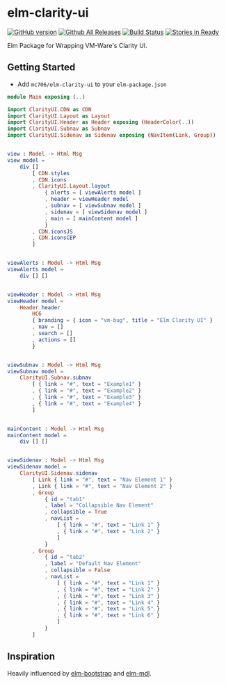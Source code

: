 # elm-clarity-ui
[![GitHub version](https://badge.fury.io/gh/mc706%2Felm-clarity-ui.svg)](https://badge.fury.io/gh/mc706%2Felm-clarity-ui)
[![Github All Releases](https://img.shields.io/github/downloads/mc706/elm-clarity-ui/total.svg)]()
[![Build Status](https://travis-ci.org/mc706/elm-clarity-ui.svg?branch=master)](https://travis-ci.org/mc706/elm-clarity-ui)
[![Stories in Ready](https://badge.waffle.io/mc706/elm-clarity-ui.png?label=ready&title=Ready)](https://waffle.io/mc706/elm-clarity-ui?utm_source=badge)

Elm Package for Wrapping VM-Ware's Clarity UI. 

## Getting Started

* Add `mc706/elm-clarity-ui` to your `elm-package.json`

```elm
module Main exposing (..)

import ClarityUI.CDN as CDN
import ClarityUI.Layout as Layout
import ClarityUI.Header as Header exposing (HeaderColor(..))
import ClarityUI.Subnav as Subnav
import ClarityUI.Sidenav as Sidenav exposing (NavItem(Link, Group))


view : Model -> Html Msg
view model =
    div []
        [ CDN.styles
        , CDN.icons
        , ClarityUI.Layout.layout
            { alerts = [ viewAlerts model ]
            , header = viewHeader model
            , subnav = [ viewSubnav model ]
            , sidenav = [ viewSidenav model ]
            , main = [ mainContent model ]
            }
        , CDN.iconsJS
        , CDN.iconsCEP
        ]


viewAlerts : Model -> Html Msg
viewAlerts model =
    div [] []


viewHeader : Model -> Html Msg
viewHeader model =
    Header.header
        HC6
        { branding = { icon = "vm-bug", title = "Elm Clarity UI" }
        , nav = []
        , search = []
        , actions = []
        }


viewSubnav : Model -> Html Msg
viewSubnav model =
    ClarityUI.Subnav.subnav
        [ { link = "#", text = "Example1" }
        , { link = "#", text = "Example2" }
        , { link = "#", text = "Example3" }
        , { link = "#", text = "Example4" }
        ]


mainContent : Model -> Html Msg
mainContent model =
    div [] []


viewSidenav : Model -> Html Msg
viewSidenav model =
    ClarityUI.Sidenav.sidenav
        [ Link { link = "#", text = "Nav Element 1" }
        , Link { link = "#", text = "Nav Element 2" }
        , Group
            { id = "tab1"
            , label = "Collapsible Nav Element"
            , collapsible = True
            , navList =
                [ { link = "#", text = "Link 1" }
                , { link = "#", text = "Link 2" }
                ]
            }
        , Group
            { id = "tab2"
            , label = "Default Nav Element"
            , collapsible = False
            , navList =
                [ { link = "#", text = "Link 1" }
                , { link = "#", text = "Link 2" }
                , { link = "#", text = "Link 3" }
                , { link = "#", text = "Link 4" }
                , { link = "#", text = "Link 5" }
                , { link = "#", text = "Link 6" }
                ]
            }
        ]

```

## Inspiration
Heavily influenced by [elm-bootstrap](http://elm-bootstrap.info/) and [elm-mdl](https://debois.github.io/elm-mdl/).



